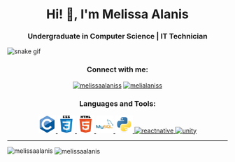 <h1 align="center">Hi! 👋, I'm Melissa Alanis</h1>
<h3 align="center">Undergraduate in Computer Science | IT Technician</h3>

![snake gif](https://github.com/melissaalanis/melissaalanis/blob/output/github-contribution-grid-snake.gif)

<h3 align="center">Connect with me:</h3>
<p align="center">
<a href="https://linkedin.com/in/melissaalaniss" target="blank"><img align="center" src="https://raw.githubusercontent.com/rahuldkjain/github-profile-readme-generator/master/src/images/icons/Social/linked-in-alt.svg" alt="melissaalaniss" height="30" width="40" /></a>
<a href="https://instagram.com/melialaniss" target="blank"><img align="center" src="https://raw.githubusercontent.com/rahuldkjain/github-profile-readme-generator/master/src/images/icons/Social/instagram.svg" alt="melialaniss" height="30" width="40" /></a>
</p>


<h3 align="center">Languages and Tools:</h3>
<p align="center"> <a href="https://www.cprogramming.com/" target="_blank" rel="noreferrer"> <img src="https://raw.githubusercontent.com/devicons/devicon/master/icons/c/c-original.svg" alt="c" width="40" height="40"/> </a> <a href="https://www.w3schools.com/css/" target="_blank" rel="noreferrer"> <img src="https://raw.githubusercontent.com/devicons/devicon/master/icons/css3/css3-original-wordmark.svg" alt="css3" width="40" height="40"/> </a> <a href="https://www.w3.org/html/" target="_blank" rel="noreferrer"> <img src="https://raw.githubusercontent.com/devicons/devicon/master/icons/html5/html5-original-wordmark.svg" alt="html5" width="40" height="40"/> </a> <a href="https://www.mysql.com/" target="_blank" rel="noreferrer"> <img src="https://raw.githubusercontent.com/devicons/devicon/master/icons/mysql/mysql-original-wordmark.svg" alt="mysql" width="40" height="40"/> </a> <a href="https://www.python.org" target="_blank" rel="noreferrer"> <img src="https://raw.githubusercontent.com/devicons/devicon/master/icons/python/python-original.svg" alt="python" width="40" height="40"/> </a> <a href="https://reactnative.dev/" target="_blank" rel="noreferrer"> <img src="https://reactnative.dev/img/header_logo.svg" alt="reactnative" width="40" height="40"/> </a> <a href="https://unity.com/" target="_blank" rel="noreferrer"> <img src="https://www.vectorlogo.zone/logos/unity3d/unity3d-icon.svg" alt="unity" width="40" height="40"/> </a> </p>


---

<p><img align="left" src="https://github-readme-stats.vercel.app/api/top-langs?username=melissaalanis&show_icons=true&theme=dracula&locale=en&layout=compact" alt="melissaalanis" /></p>

<p>&nbsp;<img align="center" src="https://github-readme-stats.vercel.app/api?username=melissaalanis&show_icons=true&theme=dracula&locale=en" alt="melissaalanis" /></p>
